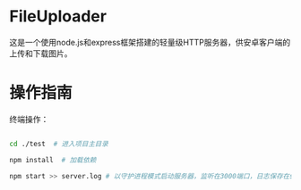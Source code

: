 # FileUploader

这是一个使用node.js和express框架搭建的轻量级HTTP服务器，供安卓客户端的上传和下载图片。

# 操作指南

终端操作：

```bash

cd ./test  # 进入项目主目录

npm install  # 加载依赖

npm start >> server.log # 以守护进程模式启动服务器，监听在3000端口，日志保存在server.log中

```

